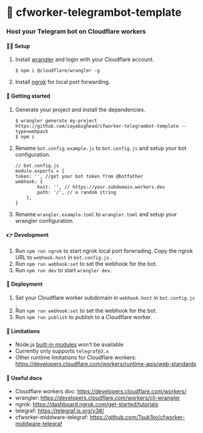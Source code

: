 # 🤖 cfworker-telegrambot-template
### Host your Telegram bot on Cloudflare workers

#### 🏃‍♀️ Setup
1. Install [wrangler](https://developers.cloudflare.com/workers/cli-wrangler/install-update) and login with your Cloudflare account.
    ```
    $ npm i @cloudflare/wrangler -g
    ```
2. Install [ngrok](https://dashboard.ngrok.com/get-started/setup)  for local port forwarding.

#### 🎴 Getting started
1. Generate your project and install the dependencies.
    ```
    $ wrangler generate my-project https://github.com/zayabighead/cfworker-telegrambot-template --type=webpack
    $ npm i
    ```
2. Rename `bot.config.example.js` to `bot.config.js` and setup your bot configuration.
    ```
    // bot.config.js
    module.exports = {
	token: '', //get your bot token from @botfather
	webhook: {
		    host: '', // https://your.subdomain.workers.dev
		    path: '/', // a random string
	    },
    }
    ```
3. Rename `wrangler.example.toml` to `wrangler.toml` and setup your wrangler configuration.

#### 👉 Development
1. Run `npm run ngrok` to start ngrok local port forwrading. Copy the ngrok URL to `webhook.host` in `bot.config.js` .
2. Run `npm run webhook:set` to set the webhook for the bot.
3. Run `npm run dev` to start `wrangler dev`.

#### 📢 Deployment
1. Set your Cloudflare worker subdomain in `webhook.host` in `bot.config.js` .
2. Run `npm run webhook:set` to set the webhook for the bot.
3. Run `npm run publish` to publish to a Cloudflare worker.

#### 🤨 Limitations
* Node.js [built-in modules](https://www.w3schools.com/nodejs/ref_modules.asp) won't be available
* Currently only supports `telegraf@3.x`
* Other runtime limitations for Cloudflare workers: https://developers.cloudflare.com/workers/runtime-apis/web-standards

#### 📘 Useful docs
* Cloudflare workers doc: https://developers.cloudflare.com/workers/
* wrangler: https://developers.cloudflare.com/workers/cli-wrangler
* ngrok: https://dashboard.ngrok.com/get-started/tutorials
* telegraf: https://telegraf.js.org/v3#/
* cfworker-middware-telegraf: https://github.com/Tsuk1ko/cfworker-middware-telegraf